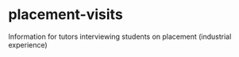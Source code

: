 # placement-visits
Information for tutors interviewing students on placement (industrial experience)
